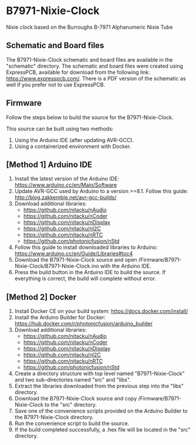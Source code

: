 # B7971-Nixie-Clock
Nixie clock based on the Burroughs B-7971 Alphanumeric Nixie Tube

## Schematic and Board files
The B7971-Nixie-Clock schematic and board files are available in the "schematic" directory. The schematic and board files were created using ExpressPCB, available for download from the following link: https://www.expresspcb.com/. There is a PDF version of the schematic as well if you prefer not to use ExpressPCB.

## Firmware
Follow the steps below to build the source for the B7971-Nixie-Clock.

This source can be built using two methods:
1. Using the Arduino IDE (after updating AVR-GCC).
2. Using a containerized environment with Docker.


[Method 1] Arduino IDE
-----------------------------------------------
1. Install the latest version of the Arduino IDE: https://www.arduino.cc/en/Main/Software
2. Update AVR-GCC used by Arduino to a version >=8.1. Follow this guide: http://blog.zakkemble.net/avr-gcc-builds/
3. Download additional libraries:
   - https://github.com/nitacku/nAudio
   - https://github.com/nitacku/nCoder
   - https://github.com/nitacku/nDisplay
   - https://github.com/nitacku/nI2C
   - https://github.com/nitacku/nRTC
   - https://github.com/photonicfusion/nStd
4. Follow this guide to install downloaded libraries to Arduino: https://www.arduino.cc/en/Guide/Libraries#toc4
5. Download the B7971-Nixie-Clock source and open /Firmware/B7971-Nixie-Clock/B7971-Nixie-Clock.ino with the Arduino IDE.
6. Press the build button in the Arduino IDE to build the source. If everything is correct, the build will complete without error.


[Method 2] Docker
-----------------------------------------------
1. Install Docker CE on your build system: https://docs.docker.com/install/
2. Install the Arduino Builder for Docker: https://hub.docker.com/r/photonicfusion/arduino_builder
3. Download additional libraries:
   - https://github.com/nitacku/nAudio
   - https://github.com/nitacku/nCoder
   - https://github.com/nitacku/nDisplay
   - https://github.com/nitacku/nI2C
   - https://github.com/nitacku/nRTC
   - https://github.com/photonicfusion/nStd
4. Create a directory structure with top level named "B7971-Nixie-Clock" and two sub-directories named "src" and "libs".
5. Extract the libraries downloaded from the previous step into the "libs" directory.
6. Download the B7971-Nixie-Clock source and copy /Firmware/B7971-Nixie-Clock to the "src" directory.
7. Save one of the convenience scripts provided on the Arduino Builder to the B7971-Nixie-Clock directory.
8. Run the convenience script to build the source.
9. If the build completed successfully, a .hex file will be located in the "src" directory.
